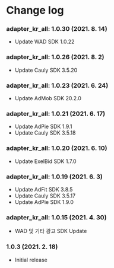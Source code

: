 # Change log

### adapter_kr_all: 1.0.30 (2021. 8. 14)

- Update WAD SDK 1.0.22

### adapter_kr_all: 1.0.26 (2021. 8. 2)

- Update Cauly SDK 3.5.20


### adapter_kr_all: 1.0.23 (2021. 6. 24)

- Update AdMob SDK 20.2.0

### adapter_kr_all: 1.0.21 (2021. 6. 17)

- Update AdPie SDK 1.9.1
- Update Cauly SDK 3.5.18

### adapter_kr_all: 1.0.20 (2021. 6. 10)

- Update ExelBid SDK 1.7.0

### adapter_kr_all: 1.0.19 (2021. 6. 3)

- Update AdFit SDK 3.8.5 
- Update Cauly SDK 3.5.17
- Update AdPie SDK 1.9.0

### adapter_kr_all: 1.0.15 (2021. 4. 30)

- WAD 및 기타 광고 SDK Update

### 1.0.3 (2021. 2. 18)

- Initial release

